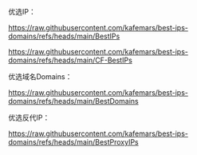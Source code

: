 优选IP：

https://raw.githubusercontent.com/kafemars/best-ips-domains/refs/heads/main/BestIPs

https://raw.githubusercontent.com/kafemars/best-ips-domains/refs/heads/main/CF-BestIPs

优选域名Domains：

https://raw.githubusercontent.com/kafemars/best-ips-domains/refs/heads/main/BestDomains

优选反代IP：

https://raw.githubusercontent.com/kafemars/best-ips-domains/refs/heads/main/BestProxyIPs
